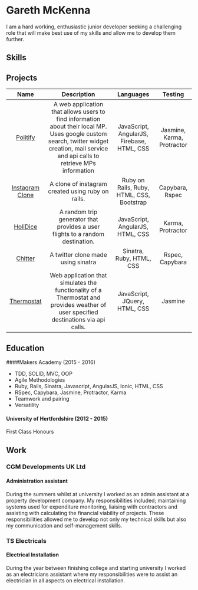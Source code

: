# Gareth McKenna

I am a hard working, enthusiastic junior developer seeking a challenging role that will make best use of my skills and allow me to develop them further.


## Skills


## Projects

|                                **Name**                                |                                                              **Description**                                                              |                                **Languages**                                |             **Testing**             |
|:----------------------------------------------------------------------:|:-----------------------------------------------------------------------------------------------------------------------------------------:|:---------------------------------------------------------------------------:|:-----------------------------------:|
|            [Politify](https://github.com/gareth4192/politify)           | A web application that allows users to find information about their local MP. Uses google custom search, twitter widget creation, mail service and api calls to retrieve MPs information  |                  JavaScript, AngularJS, Firebase, HTML, CSS                 |      Jasmine, Karma, Protractor     |
|    [Instagram Clone](https://github.com/gareth4192/instagram-challenge)    | A clone of instagram created using ruby on rails.                                                    | Ruby on Rails, Ruby, HTML, CSS, Bootstrap  |     Capybara, Rspec     |
|        [HoliDice](https://github.com/gareth4192/HoliDice)        | A random trip generator that provides a user flights to a random destination.                                                                                     |                         JavaScript, AngularJS, HTML, CSS                        | Karma, Protractor |
| [Chitter](https://github.com/gareth4192/Chitter2) | A twitter clone made using sinatra                                                                                  |                           Sinatra, Ruby, HTML, CSS                          |          Rspec, Capybara           |
|    [Thermostat](https://github.com/gareth4192/Thermostat)   | Web application that simulates the functionality of a Thermostat and provides weather of user specified destinations via api calls.                                                    | JavaScript, JQuery, HTML, CSS  |     Jasmine     |


## Education

####Makers Academy (2015 - 2016)

* TDD, SOLID, MVC, OOP
* Agile Methodologies
* Ruby, Rails, Sinatra, Javascript, AngularJS, Ionic, HTML, CSS
* RSpec, Capybara, Jasmine, Protractor, Karma
* Teamwork and pairing
* Versatility

#### University of Hertfordshire (2012 - 2015)

First Class Honours


## Work

### CGM Developments UK Ltd
#### Administration assistant
During the summers whilst at university I worked as an admin assistant at a property development company. My responsibilities included; maintaining systems used for expenditure monitoring, liaising with contractors and assisting with calculating the financial viability of projects. These responsibilities allowed me to develop not only my technical skills but also my communication and self-management skills.

### TS Electricals
#### Electrical Installation
During the year between finishing college and starting university I worked as an electricians assistant where my responsibilities were to assist an electrician in all aspects on electrical installation.

